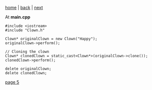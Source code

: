 [home](./page01.md) | [back](./page03.md) | [next](./page03.md)

At **main.cpp**

```
#include <iostream>
#include "Clown.h"
```


```
Clown* originalClown = new Clown("Happy");
originalClown->perform();

// Cloning the clown
Clown* clonedClown = static_cast<Clown*>(originalClown->clone());
clonedClown->perform();

delete originalClown;
delete clonedClown;
```


[page 5](./page05.md)
